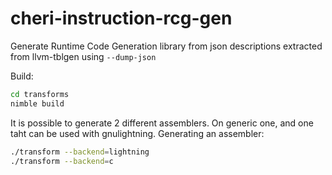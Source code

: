 # cheri-instruction-rcg-gen
Generate Runtime Code Generation library from json descriptions extracted from llvm-tblgen using `--dump-json`


Build:

```sh
cd transforms
nimble build
```

It is possible to generate 2 different assemblers.
On generic one, and one taht can be used with gnulightning.
Generating an assembler:

```sh
./transform --backend=lightning 
./transform --backend=c
```
